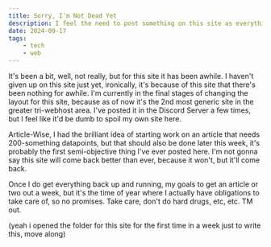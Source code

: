 ```yaml
---
title: Sorry, I'm Not Dead Yet
description: I feel the need to post something on this site as everything is taking awhile, so bam, here you go, another random status update, I'll probably take this down once I get stuff up and running again.
date: 2024-09-17
tags: 
    - tech
    - web
---
```


It's been a bit, well, not really, but for this site it has been awhile. I haven't given up on this site just yet, ironically, it's because of this site that there's been nothing for awhile. I'm currently in the final stages of changing the layout for this site, because as of now it's the 2nd most generic site in the greater tri-webhost area. I've posted it in the Discord Server a few times, but I feel like it'd be dumb to spoil my own site here.

Article-Wise, I had the brilliant idea of starting work on an article that needs 200-something datapoints, but that should also be done later this week, it's probably the first semi-objective thing I've ever posted here. I'm not gonna say this site will come back better than ever, because it won't, but it'll come back.

Once I do get everything back up and running, my goals to get an article or two out a week, but it's the time of year where I actually have obligations to take care of, so no promises. Take care, don't do hard drugs, etc, etc. TM out.

(yeah i opened the folder for this site for the first time in a week just to write this, move along)